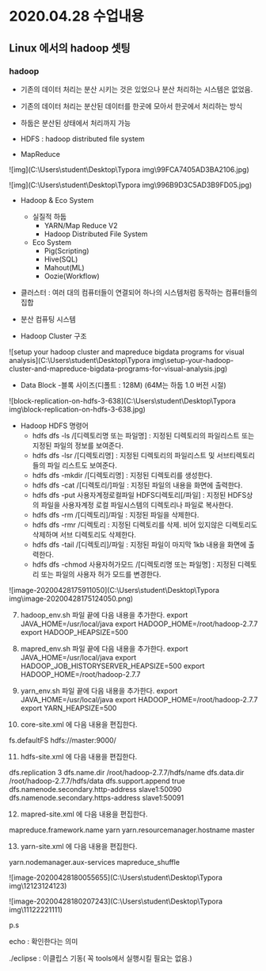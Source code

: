 # 2020.04.28 수업내용

## Linux 에서의 hadoop 셋팅

### hadoop

- 기존의 데이터 처리는 분산 시키는 것은 있었으나 분산 처리하는 시스템은 없었음.
- 기존의 데이터 처리는 분산된 데이터를 한곳에 모아서 한곳에서 처리하는 방식
- 하둡은 분산된 상태에서 처리까지 가능



- HDFS : hadoop distributed file system
- MapReduce



![img](C:\Users\student\Desktop\Typora img\99FCA7405AD3BA2106.jpg)

![img](C:\Users\student\Desktop\Typora img\996B9D3C5AD3B9FD05.jpg)

- Hadoop & Eco System
  - 실질적 하둡
    - YARN/Map Reduce V2
    - Hadoop Distributed File System
  - Eco System
    - Pig(Scripting)
    - Hive(SQL)
    - Mahout(ML)
    - Oozie(Workflow)

- 클러스터 : 여러 대의 컴퓨터들이 연결되어 하나의 시스템처럼 동작하는 컴퓨터들의 집합
- 분산 컴퓨팅 시스템
- Hadoop Cluster 구조

![setup your hadoop cluster and mapreduce bigdata programs for visual analysis](C:\Users\student\Desktop\Typora img\setup-your-hadoop-cluster-and-mapreduce-bigdata-programs-for-visual-analysis.jpg)



- Data Block -블록 사이즈(디폴트 : 128M) (64M는 하둡 1.0 버전 시절)

![block-replication-on-hdfs-3-638](C:\Users\student\Desktop\Typora img\block-replication-on-hdfs-3-638.jpg)

- Hadoop HDFS 명령어
  - hdfs dfs -ls /[디렉토리명 또는 파일명] : 지정된 디렉토리의 파일리스트 또는 지정된 파일의 정보를 보여준다.
  - hdfs dfs -lsr /[디렉토리명] : 지정된 디렉토리의 파일리스트 및 서브티렉토리들의 파일 리스트도 보여준다.
  - hdfs dfs -mkdir /[디렉토리명] : 지정된 디렉토리를 생성한다.
  - hdfs dfs -cat /[디렉토리/]파일 : 지정된 파일의 내용을 화면에 출력한다.
  - hdfs dfs -put 사용자계정로컬파일 HDFS디렉토리[/파일] : 지정된 HDFS상의 파일을 사용자계정 로컬 파일시스템의 디렉토리나 파일로 복사한다.
  - hdfs dfs -rm /[디렉토리]/파일 : 지정된 파일을 삭제한다.
  - hdfs dfs -rmr /디렉토리 : 지정된 디렉토리를 삭제. 비어 있지않은 디렉토리도 삭제하며 서브 디렉토리도 삭제한다.
  - hdfs dfs -tail /[디렉토리]/파일 : 지정된 파일이 마지막 1kb 내용을 화면에 출력한다.
  - hdfs dfs -chmod 사용자허가모드 /[디렉토리명 또는 파일명] : 지정된 디렉토리 또는 파일의 사용자 허가 모드를 변경한다.



![image-20200428175911050](C:\Users\student\Desktop\Typora img\image-20200428175124050.png)

7. hadoop_env.sh 파일 끝에 다음 내용을 추가한다.
export JAVA_HOME=/usr/local/java
export HADOOP_HOME=/root/hadoop-2.7.7
export HADOOP_HEAPSIZE=500

8. mapred_env.sh 파일 끝에 다음 내용을 추가한다.
export JAVA_HOME=/usr/local/java
export HADOOP_JOB_HISTORYSERVER_HEAPSIZE=500
export HADOOP_HOME=/root/hadoop-2.7.7

9. yarn_env.sh 파일 끝에 다음 내용을 추가한다.
export JAVA_HOME=/usr/local/java
export HADOOP_HOME=/root/hadoop-2.7.7
export YARN_HEAPSIZE=500

10. core-site.xml 에 다음 내용을 편집한다.
<configuration>
      <property>
      <name>fs.defaultFS</name>
      <value>hdfs://master:9000/</value>
      </property>   
</configuration>

11. hdfs-site.xml 에 다음 내용을 편집한다.
<configuration>
      <property>
      <name>dfs.replication</name>
      <value>3</value>
      </property>
      <property>
      <name>dfs.name.dir</name>
      <value>/root/hadoop-2.7.7/hdfs/name</value>
      </property>
      <property>
      <name>dfs.data.dir</name>
      <value>/root/hadoop-2.7.7/hdfs/data</value>
      </property>
      <property>
      <name>dfs.support.append</name>
      <value>true</value>
      </property>
      <property>
      <name>dfs.namenode.secondary.http-address</name>
      <value>slave1:50090</value>
      </property>
      <property>
      <name>dfs.namenode.secondary.https-address</name>
      <value>slave1:50091</value>
      </property> 
</configuration>

12. mapred-site.xml 에 다음 내용을 편집한다.
<configuration>
      <property>
      <name>mapreduce.framework.name</name>
      <value>yarn</value>
      </property>
      <property>
      <name>yarn.resourcemanager.hostname</name>
      <value>master</value>
      </property>
</configuration>

13. yarn-site.xml 에 다음 내용을 편집한다. 
<configuration>
<!-- Site specific YARN configuration properties -->
      <property>
      <name>yarn.nodemanager.aux-services</name>
      <value>mapreduce_shuffle</value>
      </property>
</configuration>

![image-20200428180055655](C:\Users\student\Desktop\Typora img\12123124123)

![image-20200428180207243](C:\Users\student\Desktop\Typora img\11122221111)





p.s

echo	:	확인한다는 의미

./eclipse	:	이클립스 기동( 꼭 tools에서 실행시킬 필요는 없음.)